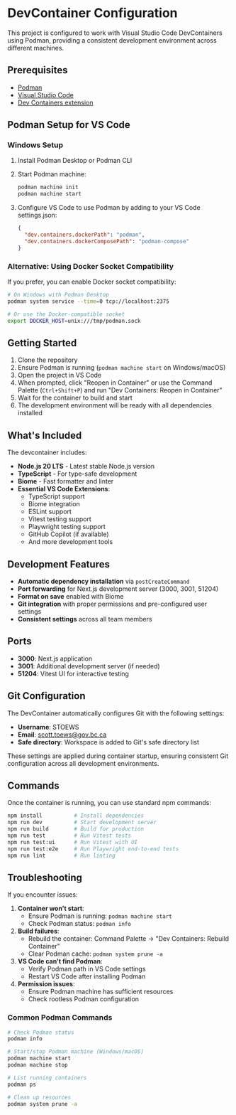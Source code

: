 # DevContainer Configuration

This project is configured to work with Visual Studio Code DevContainers using Podman, providing a consistent development environment across different machines.

## Prerequisites

- [Podman](https://podman.io/getting-started/installation)
- [Visual Studio Code](https://code.visualstudio.com/)
- [Dev Containers extension](https://marketplace.visualstudio.com/items?itemName=ms-vscode-remote.remote-containers)

## Podman Setup for VS Code

### Windows Setup

1. Install Podman Desktop or Podman CLI
2. Start Podman machine:
   ```bash
   podman machine init
   podman machine start
   ```

3. Configure VS Code to use Podman by adding to your VS Code settings.json:
   ```json
   {
     "dev.containers.dockerPath": "podman",
     "dev.containers.dockerComposePath": "podman-compose"
   }
   ```

### Alternative: Using Docker Socket Compatibility

If you prefer, you can enable Docker socket compatibility:
```bash
# On Windows with Podman Desktop
podman system service --time=0 tcp://localhost:2375

# Or use the Docker-compatible socket
export DOCKER_HOST=unix:///tmp/podman.sock
```

## Getting Started

1. Clone the repository
2. Ensure Podman is running (`podman machine start` on Windows/macOS)
3. Open the project in VS Code
4. When prompted, click "Reopen in Container" or use the Command Palette (`Ctrl+Shift+P`) and run "Dev Containers: Reopen in Container"
5. Wait for the container to build and start
6. The development environment will be ready with all dependencies installed

## What's Included

The devcontainer includes:

- **Node.js 20 LTS** - Latest stable Node.js version
- **TypeScript** - For type-safe development
- **Biome** - Fast formatter and linter
- **Essential VS Code Extensions**:
  - TypeScript support
  - Biome integration
  - ESLint support
  - Vitest testing support
  - Playwright testing support
  - GitHub Copilot (if available)
  - And more development tools

## Development Features

- **Automatic dependency installation** via `postCreateCommand`
- **Port forwarding** for Next.js development server (3000, 3001, 51204)
- **Format on save** enabled with Biome
- **Git integration** with proper permissions and pre-configured user settings
- **Consistent settings** across all team members

## Ports

- **3000**: Next.js application
- **3001**: Additional development server (if needed)
- **51204**: Vitest UI for interactive testing

## Git Configuration

The DevContainer automatically configures Git with the following settings:
- **Username**: STOEWS
- **Email**: scott.toews@gov.bc.ca
- **Safe directory**: Workspace is added to Git's safe directory list

These settings are applied during container startup, ensuring consistent Git configuration across all development environments.

## Commands

Once the container is running, you can use standard npm commands:

```bash
npm install          # Install dependencies
npm run dev          # Start development server
npm run build        # Build for production
npm run test         # Run Vitest tests
npm run test:ui      # Run Vitest with UI
npm run test:e2e     # Run Playwright end-to-end tests
npm run lint         # Run linting
```

## Troubleshooting

If you encounter issues:

1. **Container won't start**:
   - Ensure Podman is running: `podman machine start`
   - Check Podman status: `podman info`
2. **Build failures**:
   - Rebuild the container: Command Palette → "Dev Containers: Rebuild Container"
   - Clear Podman cache: `podman system prune -a`
3. **VS Code can't find Podman**:
   - Verify Podman path in VS Code settings
   - Restart VS Code after installing Podman
4. **Permission issues**:
   - Ensure Podman machine has sufficient resources
   - Check rootless Podman configuration

### Common Podman Commands

```bash
# Check Podman status
podman info

# Start/stop Podman machine (Windows/macOS)
podman machine start
podman machine stop

# List running containers
podman ps

# Clean up resources
podman system prune -a
```
